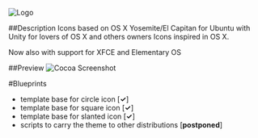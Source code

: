 ![Logo](https://raw.githubusercontent.com/libredeb/cocoa-icon-theme/master/cocoa-logo.png)

##Description
Icons based on OS X Yosemite/El Capitan for Ubuntu with Unity for lovers of OS X and others owners Icons inspired in OS X.

Now also with support for XFCE and Elementary OS

##Preview
![Cocoa Screenshot](https://lh5.googleusercontent.com/-9W3nYZ5aGgM/VjOqAdeHl1I/AAAAAAAAC3I/a_w-RBN6IUM/w498-h332-no/cocoadev.png)

#Blueprints
* template base for circle icon [__✓__]
* template base for square icon [__✓__]
* template base for slanted icon [__✓__]
* scripts to carry the theme to other distributions [__postponed__]
